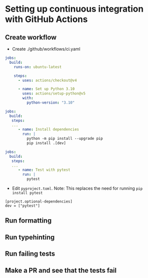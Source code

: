 # Setting up continuous integration with GitHub Actions

## Create workflow

- Create ./github/workflows/ci.yaml

```yaml
jobs:
  build:
    runs-on: ubuntu-latest

    steps:
      - uses: actions/checkout@v4

      - name: Set up Python 3.10
        uses: actions/setup-python@v5
        with:
          python-version: "3.10"
```

```yaml
jobs:
  build:
   steps:
   ...
      - name: Install dependencies
        run: |
          python -m pip install --upgrade pip
          pip install .[dev]
```

```yaml
jobs:
  build:
   steps:
   ...
      - name: Test with pytest
        run: |
          pytest
```

- Edit `pyproject.toml`. Note: This replaces the need for running `pip install pytest`

```
[project.optional-dependencies]
dev = ["pytest"]
```

## Run formatting

## Run typehinting

## Run failing tests

## Make a PR and see that the tests fail
